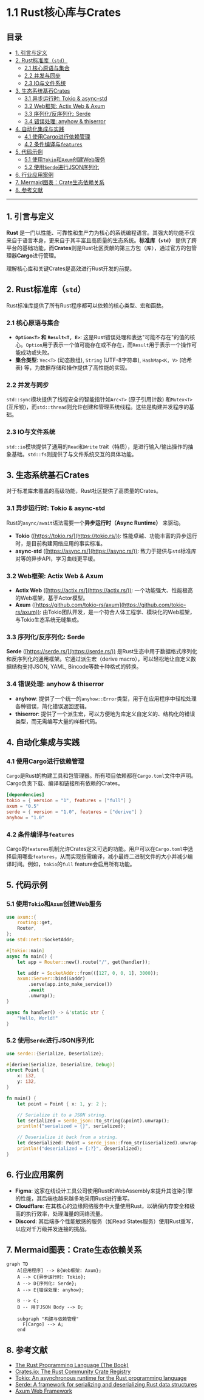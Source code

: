 # 1.1 Rust核心库与Crates

## 目录

- [1. 引言与定义](#1-引言与定义)
- [2. Rust标准库（`std`）](#2-rust标准库std)
  - [2.1 核心原语与集合](#21-核心原语与集合)
  - [2.2 并发与同步](#22-并发与同步)
  - [2.3 IO与文件系统](#23-io与文件系统)
- [3. 生态系统基石Crates](#3-生态系统基石crates)
  - [3.1 异步运行时: Tokio & async-std](#31-异步运行时-tokio--async-std)
  - [3.2 Web框架: Actix Web & Axum](#32-web框架-actix-web--axum)
  - [3.3 序列化/反序列化: Serde](#33-序列化反序列化-serde)
  - [3.4 错误处理: anyhow & thiserror](#34-错误处理-anyhow--thiserror)
- [4. 自动化集成与实践](#4-自动化集成与实践)
  - [4.1 使用Cargo进行依赖管理](#41-使用cargo进行依赖管理)
  - [4.2 条件编译与`features`](#42-条件编译与features)
- [5. 代码示例](#5-代码示例)
  - [5.1 使用`Tokio`和`Axum`创建Web服务](#51-使用tokio和axum创建web服务)
  - [5.2 使用`Serde`进行JSON序列化](#52-使用serde进行json序列化)
- [6. 行业应用案例](#6-行业应用案例)
- [7. Mermaid图表：Crate生态依赖关系](#7-mermaid图表crate生态依赖关系)
- [8. 参考文献](#8-参考文献)

---

## 1. 引言与定义

**Rust** 是一门以性能、可靠性和生产力为核心的系统编程语言。其强大的功能不仅来自于语言本身，更来自于其丰富且高质量的生态系统。**标准库（`std`）** 提供了跨平台的基础功能，而**Crates**则是Rust社区贡献的第三方包（库），通过官方的包管理器**Cargo**进行管理。

理解核心库和关键Crates是高效进行Rust开发的前提。

## 2. Rust标准库（`std`）

Rust标准库提供了所有Rust程序都可以依赖的核心类型、宏和函数。

### 2.1 核心原语与集合

- **`Option<T>` 和 `Result<T, E>`**: 这是Rust错误处理和表达"可能不存在"的值的核心。`Option`用于表示一个值可能存在或不存在，而`Result`用于表示一个操作可能成功或失败。
- **集合类型**: `Vec<T>` (动态数组), `String` (UTF-8字符串), `HashMap<K, V>` (哈希表) 等，为数据存储和操作提供了高性能的实现。

### 2.2 并发与同步

`std::sync`模块提供了线程安全的智能指针如`Arc<T>` (原子引用计数) 和`Mutex<T>` (互斥锁)，而`std::thread`则允许创建和管理系统线程。这些是构建并发程序的基础。

### 2.3 IO与文件系统

`std::io`模块提供了通用的`Read`和`Write` trait（特质），是进行输入/输出操作的抽象基础。`std::fs`则提供了与文件系统交互的具体功能。

## 3. 生态系统基石Crates

对于标准库未覆盖的高级功能，Rust社区提供了高质量的Crates。

### 3.1 异步运行时: Tokio & async-std

Rust的`async/await`语法需要一个**异步运行时（Async Runtime）** 来驱动。
- **Tokio** ([https://tokio.rs/](https://tokio.rs/)): 性能卓越、功能丰富的异步运行时，是目前构建网络应用的事实标准。
- **async-std** ([https://async.rs/](https://async.rs/)): 致力于提供与`std`标准库对等的异步API，学习曲线更平缓。

### 3.2 Web框架: Actix Web & Axum

- **Actix Web** ([https://actix.rs/](https://actix.rs/)): 一个功能强大、性能极高的Web框架，基于Actor模型。
- **Axum** ([https://github.com/tokio-rs/axum](https://github.com/tokio-rs/axum)): 由Tokio团队开发，是一个符合人体工程学、模块化的Web框架，与Tokio生态系统无缝集成。

### 3.3 序列化/反序列化: Serde

**Serde** ([https://serde.rs/](https://serde.rs/)) 是Rust生态中用于数据格式序列化和反序列化的通用框架。它通过派生宏（derive macro），可以轻松地让自定义数据结构支持JSON, YAML, Bincode等数十种格式的转换。

### 3.4 错误处理: anyhow & thiserror

- **anyhow**: 提供了一个统一的`anyhow::Error`类型，用于在应用程序中轻松处理各种错误，简化错误返回逻辑。
- **thiserror**: 提供了一个派生宏，可以方便地为库定义自定义的、结构化的错误类型，而无需编写大量的样板代码。

## 4. 自动化集成与实践

### 4.1 使用Cargo进行依赖管理

`Cargo`是Rust的构建工具和包管理器。所有项目依赖都在`Cargo.toml`文件中声明。Cargo负责下载、编译和链接所有依赖的Crates。

```toml
[dependencies]
tokio = { version = "1", features = ["full"] }
axum = "0.5"
serde = { version = "1.0", features = ["derive"] }
anyhow = "1.0"
```

### 4.2 条件编译与`features`

Cargo的`features`机制允许Crates定义可选的功能。用户可以在`Cargo.toml`中选择启用哪些`features`，从而实现按需编译，减小最终二进制文件的大小并减少编译时间。例如，`tokio`的`full` feature会启用所有功能。

## 5. 代码示例

### 5.1 使用`Tokio`和`Axum`创建Web服务

```rust
use axum::{
    routing::get,
    Router,
};
use std::net::SocketAddr;

#[tokio::main]
async fn main() {
    let app = Router::new().route("/", get(handler));

    let addr = SocketAddr::from(([127, 0, 0, 1], 3000));
    axum::Server::bind(&addr)
        .serve(app.into_make_service())
        .await
        .unwrap();
}

async fn handler() -> &'static str {
    "Hello, World!"
}
```

### 5.2 使用`Serde`进行JSON序列化

```rust
use serde::{Serialize, Deserialize};

#[derive(Serialize, Deserialize, Debug)]
struct Point {
    x: i32,
    y: i32,
}

fn main() {
    let point = Point { x: 1, y: 2 };

    // Serialize it to a JSON string.
    let serialized = serde_json::to_string(&point).unwrap();
    println!("serialized = {}", serialized);

    // Deserialize it back from a string.
    let deserialized: Point = serde_json::from_str(&serialized).unwrap();
    println!("deserialized = {:?}", deserialized);
}
```

## 6. 行业应用案例

- **Figma**: 这家在线设计工具公司使用Rust和WebAssembly来提升其渲染引擎的性能，其后端也越来越多地采用Rust进行重写。
- **Cloudflare**: 在其核心的边缘网络服务中大量使用Rust，以确保内存安全和极高的执行效率，处理海量的网络流量。
- **Discord**: 其后端多个性能敏感的服务（如Read States服务）使用Rust重写，以应对千万级并发连接的挑战。

## 7. Mermaid图表：Crate生态依赖关系

```mermaid
graph TD
    A[应用程序] --> B{Web框架: Axum};
    A --> C{异步运行时: Tokio};
    A --> D{序列化: Serde};
    A --> E{错误处理: anyhow};
    
    B --> C;
    B -- 用于JSON Body --> D;
    
    subgraph "构建与依赖管理"
      F[Cargo] --> A;
    end
```

## 8. 参考文献

- [The Rust Programming Language (The Book)](https://doc.rust-lang.org/book/)
- [Crates.io: The Rust Community Crate Registry](https://crates.io/)
- [Tokio: An asynchronous runtime for the Rust programming language](https://tokio.rs/)
- [Serde: A framework for serializing and deserializing Rust data structures](https://serde.rs/)
- [Axum Web Framework](https://github.com/tokio-rs/axum) 